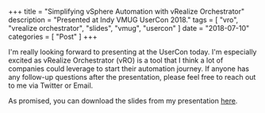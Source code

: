 +++
title = "Simplifying vSphere Automation with vRealize Orchestrator"
description = "Presented at Indy VMUG UserCon 2018."
tags = [
    "vro",
    "vrealize orchestrator",
    "slides",
    "vmug",
    "usercon"
]
date = "2018-07-10"
categories = [
    "Post"
]
+++

I'm really looking forward to presenting at the UserCon today. I'm especially excited as vRealize Orchestrator (vRO) is a tool that I think a lot of companies could leverage to start their automation journey. If anyone has any follow-up questions after the presentation, please feel free to reach out to me via Twitter or Email.

As promised, you can download the slides from my presentation [here](/Simplifying_vSphere_Automation_with_vRealize_Orchestrator.pptx).
